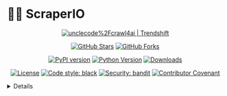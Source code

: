 # 🚀🤖 ScraperIO

<div align="center">

<a href="https://trendshift.io/repositories/11716" target="_blank"><img src="https://trendshift.io/api/badge/repositories/11716" alt="unclecode%2Fcrawl4ai | Trendshift" style="width: 250px; height: 55px;" width="250" height="55"/></a>

[![GitHub Stars](https://img.shields.io/github/stars/unclecode/crawl4ai?style=social)](https://github.com/unclecode/crawl4ai/stargazers)
[![GitHub Forks](https://img.shields.io/github/forks/unclecode/crawl4ai?style=social)](https://github.com/unclecode/crawl4ai/network/members)

[![PyPI version](https://badge.fury.io/py/crawl4ai.svg)](https://badge.fury.io/py/crawl4ai)
[![Python Version](https://img.shields.io/pypi/pyversions/crawl4ai)](https://pypi.org/project/crawl4ai/)
[![Downloads](https://static.pepy.tech/badge/crawl4ai/month)](https://pepy.tech/project/crawl4ai)

<!-- [![Documentation Status](https://readthedocs.org/projects/crawl4ai/badge/?version=latest)](https://crawl4ai.readthedocs.io/) -->
[![License](https://img.shields.io/github/license/unclecode/crawl4ai)](https://github.com/unclecode/crawl4ai/blob/main/LICENSE)
[![Code style: black](https://img.shields.io/badge/code%20style-black-000000.svg)](https://github.com/psf/black)
[![Security: bandit](https://img.shields.io/badge/security-bandit-yellow.svg)](https://github.com/PyCQA/bandit)
[![Contributor Covenant](https://img.shields.io/badge/Contributor%20Covenant-2.1-4baaaa.svg)](code_of_conduct.md)

</div>


<details>

# 🚀 Distributed Web Crawler on Azure with Airflow, FastAPI & Kubernetes

This project is a scalable and automated **distributed web crawling system** designed to run entirely on **Azure**, using:

- **Azure Kubernetes Service (AKS)** for orchestration
- **Apache Airflow (Community Edition)** with `KubernetesExecutor` for batch scheduling
- **FastAPI** for on-demand crawling (one-to-one)
- **Custom scraper containers** for crawling crawl4ai or Playwright
- **Azure Blob Storage** for storing scraped data

---

## 🧠 Project Overview

The system is built to support two key workflows:

- **One-to-One Crawling**: A user submits a single URL through a REST API. The system spins up a Kubernetes pod to crawl the URL and stores the result in Blob Storage.
- **Batch Crawling**: Airflow DAGs trigger jobs that launch multiple pods for large-scale crawling using `crawl4ai`.

Each crawler runs in its own Kubernetes pod, and the architecture is fully containerized and cloud-native.

---

## 🧱 Architecture Diagram



![alt text](<Captura desde 2025-04-27 21-15-59.png>)




## 🚀 Quick Start 

1. Install Crawl4AI:
```bash
# Install the package
pip install -U crawl4ai

# For pre release versions
pip install crawl4ai --pre

# Run post-installation setup
crawl4ai-setup

# Verify your installation
crawl4ai-doctor
```


